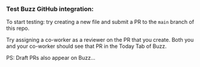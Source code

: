 ### Test Buzz GitHub integration: 
To start testing: try creating a new file and submit a PR to the `main` branch of this repo.

Try assigning a co-worker as a reviewer on the PR that you create. Both you and your co-worker should see that PR in the Today Tab of Buzz.

PS: Draft PRs also appear on Buzz...
